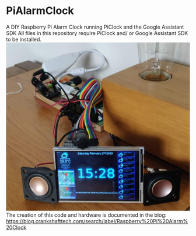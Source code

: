 # PiAlarmClock
A DIY Raspberry Pi Alarm Clock running PiClock and the Google Assistant SDK 
All files in this repository require PiClock and/ or Google Assistant SDK to be installed.  
![PiAlarmClock](https://github.com/hasmar04/PiAlarmClock/blob/master/Images/pialarmclock-image.jpeg)
The creation of this code and hardware is documented in the blog: https://blog.crankshafttech.com/search/label/Raspberry%20Pi%20Alarm%20Clock
